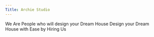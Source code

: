```yaml
---
Title: Archie Studio
---
```

We Are People who will design your Dream House
Design your Dream House with Ease by Hiring Us

